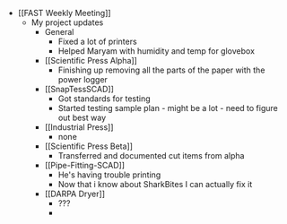 - [[FAST Weekly Meeting]]
	- My project updates
		- General
			- Fixed a lot of printers
			- Helped Maryam with humidity and temp for glovebox
		- [[Scientific Press Alpha]]
			- Finishing up removing all the parts of the paper with the power logger
		- [[SnapTessSCAD]]
			- Got standards for testing
			- Started testing sample plan - might be a lot - need to figure out best way
		- [[Industrial Press]]
			- none
		- [[Scientific Press Beta]]
			- Transferred and documented cut items from alpha
		- [[Pipe-Fitting-SCAD]]
			- He's having trouble printing
			- Now that i know about SharkBites I can actually fix it
		- [[DARPA Dryer]]
			- ???
			-